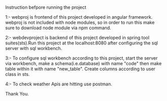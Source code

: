 Instruction befpore running the project


1:- webproj is frontend of this project developed in angular framework. webproj is not included with node modules, so in order to run this make sure to download node module via npm command.



2:- webdevproject is backend of this project developed in spring tool suites(sts).Run this project at the localhost:8080 after configuring the sql server with sql workbench.



3:- To configure sql workbench according to this project, start the server via workbench, make a schema(i.e.database) with name "code" then make table within it with name "new_table". Create columns according to user class in sts.



4:- To check weather Apis are hitting use postman.


Thank You.
